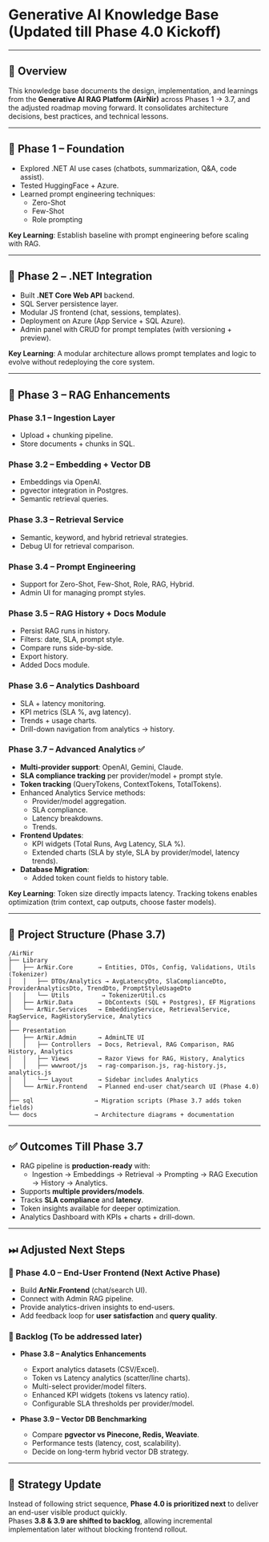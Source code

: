 # Generative AI Knowledge Base (Updated till Phase 4.0 Kickoff)

---

## 📌 Overview
This knowledge base documents the design, implementation, and learnings from the **Generative AI RAG Platform (AirNir)** across Phases 1 → 3.7, and the adjusted roadmap moving forward. It consolidates architecture decisions, best practices, and technical lessons.

---

## 🔹 Phase 1 – Foundation
- Explored .NET AI use cases (chatbots, summarization, Q&A, code assist).
- Tested HuggingFace + Azure.
- Learned prompt engineering techniques:
  - Zero-Shot
  - Few-Shot
  - Role prompting

**Key Learning**: Establish baseline with prompt engineering before scaling with RAG.

---

## 🔹 Phase 2 – .NET Integration
- Built **.NET Core Web API** backend.
- SQL Server persistence layer.
- Modular JS frontend (chat, sessions, templates).
- Deployment on Azure (App Service + SQL Azure).
- Admin panel with CRUD for prompt templates (with versioning + preview).

**Key Learning**: A modular architecture allows prompt templates and logic to evolve without redeploying the core system.

---

## 🔹 Phase 3 – RAG Enhancements

### Phase 3.1 – Ingestion Layer
- Upload + chunking pipeline.
- Store documents + chunks in SQL.

### Phase 3.2 – Embedding + Vector DB
- Embeddings via OpenAI.
- pgvector integration in Postgres.
- Semantic retrieval queries.

### Phase 3.3 – Retrieval Service
- Semantic, keyword, and hybrid retrieval strategies.
- Debug UI for retrieval comparison.

### Phase 3.4 – Prompt Engineering
- Support for Zero-Shot, Few-Shot, Role, RAG, Hybrid.
- Admin UI for managing prompt styles.

### Phase 3.5 – RAG History + Docs Module
- Persist RAG runs in history.
- Filters: date, SLA, prompt style.
- Compare runs side-by-side.
- Export history.
- Added Docs module.

### Phase 3.6 – Analytics Dashboard
- SLA + latency monitoring.
- KPI metrics (SLA %, avg latency).
- Trends + usage charts.
- Drill-down navigation from analytics → history.

### Phase 3.7 – Advanced Analytics ✅
- **Multi-provider support**: OpenAI, Gemini, Claude.
- **SLA compliance tracking** per provider/model + prompt style.
- **Token tracking** (QueryTokens, ContextTokens, TotalTokens).
- Enhanced Analytics Service methods:
  - Provider/model aggregation.
  - SLA compliance.
  - Latency breakdowns.
  - Trends.
- **Frontend Updates**:
  - KPI widgets (Total Runs, Avg Latency, SLA %).
  - Extended charts (SLA by style, SLA by provider/model, latency trends).
- **Database Migration**:
  - Added token count fields to history table.

**Key Learning**: Token size directly impacts latency. Tracking tokens enables optimization (trim context, cap outputs, choose faster models).

---

## 📂 Project Structure (Phase 3.7)
```
/AirNir
├── Library
│   ├── ArNir.Core       → Entities, DTOs, Config, Validations, Utils (Tokenizer)
│   │   ├── DTOs/Analytics → AvgLatencyDto, SlaComplianceDto, ProviderAnalyticsDto, TrendDto, PromptStyleUsageDto
│   │   └── Utils         → TokenizerUtil.cs
│   ├── ArNir.Data       → DbContexts (SQL + Postgres), EF Migrations
│   └── ArNir.Services   → EmbeddingService, RetrievalService, RagService, RagHistoryService, Analytics
│
├── Presentation
│   ├── ArNir.Admin      → AdminLTE UI
│   │   ├── Controllers  → Docs, Retrieval, RAG Comparison, RAG History, Analytics
│   │   ├── Views        → Razor Views for RAG, History, Analytics
│   │   ├── wwwroot/js   → rag-comparison.js, rag-history.js, analytics.js
│   │   └── Layout       → Sidebar includes Analytics
│   └── ArNir.Frontend   → Planned end-user chat/search UI (Phase 4.0)
│
├── sql                 → Migration scripts (Phase 3.7 adds token fields)
└── docs                → Architecture diagrams + documentation
```

---

## ✅ Outcomes Till Phase 3.7
- RAG pipeline is **production-ready** with:
  - Ingestion → Embeddings → Retrieval → Prompting → RAG Execution → History → Analytics.
- Supports **multiple providers/models**.
- Tracks **SLA compliance** and **latency**.
- Token insights available for deeper optimization.
- Analytics Dashboard with KPIs + charts + drill-down.

---

## ⏭ Adjusted Next Steps

### 🎯 Phase 4.0 – End-User Frontend (Next Active Phase)
- Build **ArNir.Frontend** (chat/search UI).
- Connect with Admin RAG pipeline.
- Provide analytics-driven insights to end-users.
- Add feedback loop for **user satisfaction** and **query quality**.

### 📌 Backlog (To be addressed later)
- **Phase 3.8 – Analytics Enhancements**  
  - Export analytics datasets (CSV/Excel).
  - Token vs Latency analytics (scatter/line charts).
  - Multi-select provider/model filters.
  - Enhanced KPI widgets (tokens vs latency ratio).
  - Configurable SLA thresholds per provider/model.

- **Phase 3.9 – Vector DB Benchmarking**  
  - Compare **pgvector vs Pinecone, Redis, Weaviate**.
  - Performance tests (latency, cost, scalability).
  - Decide on long-term hybrid vector DB strategy.

---

## 🚀 Strategy Update
Instead of following strict sequence, **Phase 4.0 is prioritized next** to deliver an end-user visible product quickly.  
Phases **3.8 & 3.9 are shifted to backlog**, allowing incremental implementation later without blocking frontend rollout.

